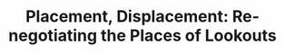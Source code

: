 ---
title: "Placement, Displacement: Re-negotiating the Places of Lookouts"
chair: Jack Kredell
panel_id: panel-3
---
